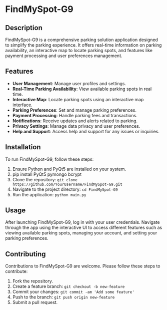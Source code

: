 # FindMySpot-G9

## Description
FindMySpot-G9 is a comprehensive parking solution application designed to simplify the parking experience. It offers real-time information on parking availability, an interactive map to locate parking spots, and features like payment processing and user preferences management.

## Features
- **User Management**: Manage user profiles and settings.
- **Real-Time Parking Availability**: View available parking spots in real time.
- **Interactive Map**: Locate parking spots using an interactive map interface.
- **Parking Preferences**: Set and manage parking preferences.
- **Payment Processing**: Handle parking fees and transactions.
- **Notifications**: Receive updates and alerts related to parking.
- **Privacy Settings**: Manage data privacy and user preferences.
- **Help and Support**: Access help and support for any issues or inquiries.

## Installation
To run FindMySpot-G9, follow these steps:
1. Ensure Python and PyQt5 are installed on your system.
2. pip install PyQt5 pymongo bcrypt
3. Clone the repository: `git clone https://github.com/YourUsername/FindMySpot-G9.git`
4. Navigate to the project directory: `cd FindMySpot-G9`
5. Run the application: `python main.py`

## Usage
After launching FindMySpot-G9, log in with your user credentials. Navigate through the app using the interactive UI to access different features such as viewing available parking spots, managing your account, and setting your parking preferences.

## Contributing
Contributions to FindMySpot-G9 are welcome. Please follow these steps to contribute:
1. Fork the repository.
2. Create a feature branch: `git checkout -b new-feature`
3. Commit your changes: `git commit -am 'Add some feature'`
4. Push to the branch: `git push origin new-feature`
5. Submit a pull request.
